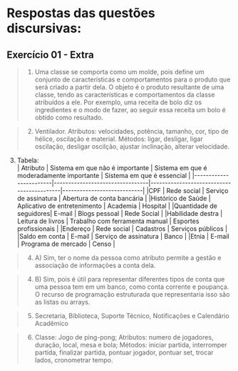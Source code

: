 # Respostas das questões discursivas:

## Exercício 01 - Extra

> 1. Uma classe se comporta como um molde, pois define um conjunto de características e comportamentos para o produto que será criado a partir dela. O objeto é o produto resultante de uma classe, tendo as características e comportamentos da classe atribuídos a ele. Por exemplo, uma receita de bolo diz os ingredientes e o modo de fazer, ao seguir essa receita um bolo é obtido como resultado.

> 2. Ventilador.
     Atributos: velocidades, potência, tamanho, cor, tipo de hélice, oscilação e material.
     Métodos: ligar, desligar, ligar oscilação, desligar oscilção, ajustar inclinação, alterar velocidade.

3. Tabela:<br>
| Atributo               | Sistema em que não é importante | Sistema em que é moderadamente importante | Sistema em que é essencial |
|------------------------|---------------------------------|-------------------------------------------|----------------------------|
|CPF                     | Rede social                     | Serviço de assinatura                     | Abertura de conta bancária |
|Histórico de Saúde      | Aplicativo de entretenimento    | Academia                                  | Hospital                   |
|Quantidade de seguidores| E-mail                          | Blogs pessoal                             | Rede Social                |
|Habilidade destra       | Leitura de livros               | Trabalho com ferramenta manual            | Esportes profissionais     |
|Endereço                | Rede social                     | Cadastros                                 | Serviços públicos          |
|Saldo em conta          | E-mail                          | Serviço de assinatura                     | Banco                      |
|Etnia                   | E-mail                          | Programa de mercado                       | Censo                      |

> 4. A) Sim, ter o nome da pessoa como atributo permite a gestão e associação de informações a conta dela.

> 4. B) Sim, pois é útil para representar diferentes tipos de conta que uma pessoa tem em um banco, como conta corrente e poupança. O recurso de programação estruturada que representaria isso são as listas ou arrays.

> 5. Secretaria, Biblioteca, Suporte Técnico, Notificações e Calendário Acadêmico

> 6. Classe: Jogo de ping-pong; Atributos: numero de jogadores, duração, local, mesa e bola; Métodos: iniciar partida, interromper partida, finalizar partida, pontuar jogador, pontuar set, trocar lados, cronometrar tempo.
